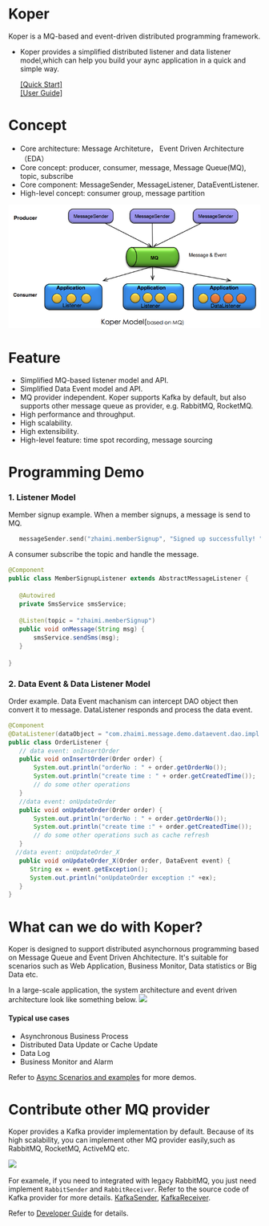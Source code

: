 # Koper
 Koper is a MQ-based and event-driven distributed programming framework.
 * Koper provides a simplified distributed listener and data listener model,which can help you build your aync application in a quick and simple way.

    [[Quick Start]](https://github.com/ZhaimeGroup/koper/wiki/Quick%20Start)   
    [[User Guide]](https://github.com/ZhaimeGroup/koper/wiki/User%20Guide)  

# Concept 
 * Core architecture:  Message Architeture， Event Driven Architecture（EDA）
 * Core concept:       producer, consumer, message, Message Queue(MQ), topic, subscribe
 * Core component:     MessageSender, MessageListener, DataEventListener.
 * High-level concept: consumer group, message partition

<img src="image/arch1.png" />


# Feature
 *  Simplified MQ-based listener model and API.
 *  Simplified Data Event model and API.
 *  MQ provider independent. Koper supports Kafka by default, but also supports other message queue as provider, e.g.  RabbitMQ, RocketMQ.
 *  High performance and throughput.
 *  High scalability.
 *  High extensibility.
 *  High-level feature: time spot recording, message sourcing
 
# Programming Demo

### 1. Listener Model
  Member signup example.
  When a member signups, a message is send to MQ.
```Go
   messageSender.send("zhaimi.memberSignup", "Signed up successfully! " + member.getPhoneNo());
```
A consumer subscribe the topic and handle the message. 
 ``` java
 @Component
 public class MemberSignupListener extends AbstractMessageListener {

    @Autowired
    private SmsService smsService;

    @Listen(topic = "zhaimi.memberSignup")
    public void onMessage(String msg) {
        smsService.sendSms(msg);
    }
    
 }
 ```

### 2. Data Event & Data Listener Model
 Order example. 
 Data Event machanism can intercept DAO object then convert it to message. DataListener responds and process the data event.
 ``` java
 @Component
 @DataListener(dataObject = "com.zhaimi.message.demo.dataevent.dao.impl.OrderMapperImpl")
 public class OrderListener {
    // data event: onInsertOrder
    public void onInsertOrder(Order order) {
        System.out.println("orderNo : " + order.getOrderNo());
        System.out.println("create time : " + order.getCreatedTime());
        // do some other operations
    }
    //data event: onUpdateOrder
    public void onUpdateOrder(Order order) {
        System.out.println("orderNo : " + order.getOrderNo());
        System.out.println("create time :" + order.getCreatedTime());
        // do some other operations such as cache refresh
    }
   //data event: onUpdateOrder_X
    public void onUpdateOrder_X(Order order, DataEvent event) {
       String ex = event.getException();
       System.out.println("onUpdateOrder exception :" +ex);
    }
 }
 ```

# What can we do with Koper?
 Koper is designed to support distributed asynchornous programming based on Message Queue and Event Driven Ahchitecture. It's suitable for scenarios such as Web Application, Business Monitor, Data statistics or Big Data etc.

In a large-scale application, the system architecture and event driven architecture look like something below.
<img src="https://github.com/ZhaimeGroup/koper/blob/master/image/eda.png">

#### Typical use cases
  * Asynchronous Business Process
  * Distributed Data Update or Cache Update
  * Data Log
  * Business Monitor and Alarm
  
 Refer to [Async Scenarios and examples](https://github.com/ZhaimeGroup/koper/wiki/Async-Scenarios-and-examples) for more demos.

# Contribute other MQ provider
 Koper provides a Kafka provider implementation by default. Because of its high scalability, you can implement other MQ provider easily,such as RabbitMQ, RocketMQ, ActiveMQ etc.
 
 <img src="https://github.com/ZhaimeGroup/koper/blob/master/image/koper-extend.png"/>

 For examele, if you need to integrated with legacy RabbitMQ, you just need implement 
 ```RabbitSender``` and ```RabbitReceiver```.
 Refer to the source code of Kafka provider for more details. [KafkaSender](), [KafkaReceiver]().
 
 Refer to [Developer Guide](https://github.com/ZhaimeGroup/koper/wiki/Developer%20Guide) for details.
